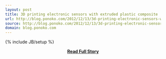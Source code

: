 ```yaml
---
layout: post
title: 3D printing electronic sensors with extruded plastic composite
url: http://blog.ponoko.com/2012/12/13/3d-printing-electronic-sensors-with-extruded-plastic-composite/
source: http://blog.ponoko.com/2012/12/13/3d-printing-electronic-sensors-with-extruded-plastic-composite/
domain: blog.ponoko.com
---
```

{% include JB/setup %}<p></p>
<center><p><a href="http://blog.ponoko.com/2012/12/13/3d-printing-electronic-sensors-with-extruded-plastic-composite/" style='padding:25px; font-sze:18px; font-weight: bold;'>Read Full Story</a></p></center>
